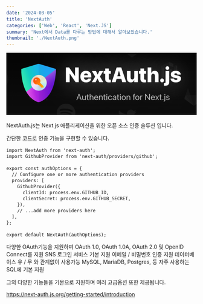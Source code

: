 ```yaml
---
date: '2024-03-05'
title: 'NextAuth'
categories: ['Web', 'React', 'Next.JS']
summary: 'Next에서 Data를 다루는 방법에 대해서 알아보았습니다.'
thumbnail: './NextAuth.png'
---
```


![1](./NextAuth.png)

NextAuth.js는 Next.js 애플리케이션을 위한 오픈 소스 인증 솔루션 입니다.

간단한 코드로 인증 기능을 구현할 수 있습니다.

```tsx
import NextAuth from 'next-auth';
import GithubProvider from 'next-auth/providers/github';

export const authOptions = {
  // Configure one or more authentication providers
  providers: [
    GithubProvider({
      clientId: process.env.GITHUB_ID,
      clientSecret: process.env.GITHUB_SECRET,
    }),
    // ...add more providers here
  ],
};

export default NextAuth(authOptions);
```

다양한 OAuth기능을 지원하며 OAuth 1.0, OAuth 1.0A, OAuth 2.0 및 OpenID Connect를 지원
SNS 로그인 서비스 기본 지원
이메일 / 비밀번호 인증 지원
데이터베이스 유 / 무 와 관계없이 사용가능
MySQL, MariaDB, Postgres, 등 자주 사용하는 SQL에 기본 지원

그외 다양한 기능들을 기본으로 지원하며 여러 고급옵션 또한 제공됩니다.

https://next-auth.js.org/getting-started/introduction
